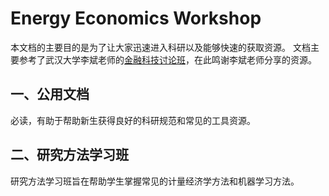 # Energy Economics Workshop
本文档的主要目的是为了让大家迅速进入科研以及能够快速的获取资源。
文档主要参考了武汉大学李斌老师的[金融科技讨论班](https://github.com/WHUFT/WHU_FinTech_Workshop)，在此鸣谢李斌老师分享的资源。
## 一、公用文档
必读，有助于帮助新生获得良好的科研规范和常见的工具资源。
## 二、研究方法学习班
研究方法学习班旨在帮助学生掌握常见的计量经济学方法和机器学习方法。
